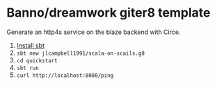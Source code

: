 # Banno/dreamwork giter8 template
Generate an http4s service on the blaze backend with Circe.

1. [Install sbt](http://www.scala-sbt.org/1.0/docs/Setup.html)
2. `sbt new jlcampbell1991/scala-on-scails.g8`
3. `cd quickstart`
4. `sbt run`
5. `curl http://localhost:8080/ping`

